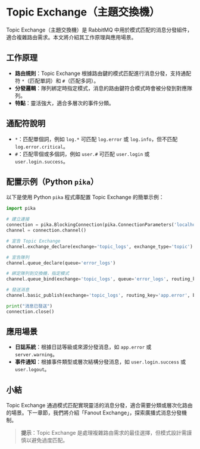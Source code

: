 # Topic Exchange（主題交換機）

Topic Exchange（主題交換機）是 RabbitMQ 中用於模式匹配的消息分發組件，適合複雜路由需求。本文將介紹其工作原理與應用場景。

## 工作原理

- **路由規則**：Topic Exchange 根據路由鍵的模式匹配進行消息分發，支持通配符 `*`（匹配單詞）和 `#`（匹配多詞）。
- **分發邏輯**：隊列綁定時指定模式，消息的路由鍵符合模式時會被分發到對應隊列。
- **特點**：靈活強大，適合多層次的事件分類。

## 通配符說明

- `*`：匹配單個詞，例如 `log.*` 可匹配 `log.error` 或 `log.info`，但不匹配 `log.error.critical`。
- `#`：匹配零個或多個詞，例如 `user.#` 可匹配 `user.login` 或 `user.login.success`。

## 配置示例（Python `pika`）

以下是使用 Python `pika` 程式庫配置 Topic Exchange 的簡單示例：
```python
import pika

# 建立連接
connection = pika.BlockingConnection(pika.ConnectionParameters('localhost'))
channel = connection.channel()

# 宣告 Topic Exchange
channel.exchange_declare(exchange='topic_logs', exchange_type='topic')

# 宣告隊列
channel.queue_declare(queue='error_logs')

# 綁定隊列到交換機，指定模式
channel.queue_bind(exchange='topic_logs', queue='error_logs', routing_key='*.error')

# 發送消息
channel.basic_publish(exchange='topic_logs', routing_key='app.error', body='Error log message')

print("消息已發送")
connection.close()
```

## 應用場景

- **日誌系統**：根據日誌等級或來源分發消息，如 `app.error` 或 `server.warning`。
- **事件通知**：根據事件類型或層次結構分發消息，如 `user.login.success` 或 `user.logout`。

## 小結

Topic Exchange 通過模式匹配實現靈活的消息分發，適合需要分類或層次化路由的場景。下一章節，我們將介紹「Fanout Exchange」，探索廣播式消息分發機制。

> **提示**：Topic Exchange 是處理複雜路由需求的最佳選擇，但模式設計需謹慎以避免過度匹配。
